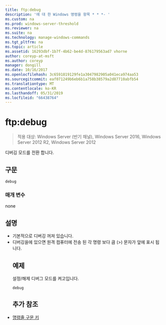 ```yaml
---
title: ftp:debug
description: '에 대 한 Windows 명령을 항목 * * *- '
ms.custom: na
ms.prod: windows-server-threshold
ms.reviewer: na
ms.suite: na
ms.technology: manage-windows-commands
ms.tgt_pltfrm: na
ms.topic: article
ms.assetid: 16293dbf-1b7f-4b62-be4d-876179563ad7 vhorne
author: coreyp-at-msft
ms.author: coreyp
manager: dongill
ms.date: 10/16/2017
ms.openlocfilehash: 3c6591819129fe1a3047982905a041eca974aa53
ms.sourcegitcommit: eaf071249b6eb6b1a758b38579a2d87710abfb54
ms.translationtype: MT
ms.contentlocale: ko-KR
ms.lasthandoff: 05/31/2019
ms.locfileid: "66438764"
---
```

# <a name="ftpdebug"></a>ftp:debug

>적용 대상: Windows Server (반기 채널), Windows Server 2016, Windows Server 2012 R2, Windows Server 2012

디버깅 모드를 전환 합니다.   
## <a name="syntax"></a>구문  
```  
debug  
```  
### <a name="parameters"></a>매개 변수  
none  
## <a name="remarks"></a>설명  
- 기본적으로 디버깅 꺼져 있습니다.  
- 디버깅을에 있으면 원격 컴퓨터에 전송 된 각 명령 보다 큼 (>) 문자가 앞에 표시 됩니다.  
  ## <a name="BKMK_Examples"></a>예제  
  설정/해제 디버그 모드를 켜고입니다.  
  ```  
  debug  
  ```  
  ## <a name="additional-references"></a>추가 참조  
- [명령줄 구문 키](command-line-syntax-key.md)  
